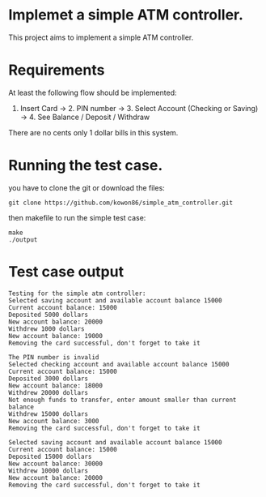 # Implemet a simple ATM controller.

This project aims to implement a simple ATM controller.

# Requirements

At least the following flow should be implemented:
1. Insert Card -> 2. PIN number -> 3. Select Account (Checking or Saving) -> 4. See Balance / Deposit / Withdraw

There are no cents only 1 dollar bills in this system.

# Running the test case.
you have to clone the git or download the files:
```
git clone https://github.com/kowon86/simple_atm_controller.git
```
then makefile to run the simple test case:
```
make
./output
```

# Test case output
```
Testing for the simple atm controller:
Selected saving account and available account balance 15000
Current account balance: 15000
Deposited 5000 dollars
New account balance: 20000
Withdrew 1000 dollars
New account balance: 19000
Removing the card successful, don't forget to take it

The PIN number is invalid
Selected checking account and available account balance 15000
Current account balance: 15000
Deposited 3000 dollars
New account balance: 18000
Withdrew 20000 dollars
Not enough funds to transfer, enter amount smaller than current balance
Withdrew 15000 dollars
New account balance: 3000
Removing the card successful, don't forget to take it

Selected saving account and available account balance 15000
Current account balance: 15000
Deposited 15000 dollars
New account balance: 30000
Withdrew 10000 dollars
New account balance: 20000
Removing the card successful, don't forget to take it
```

